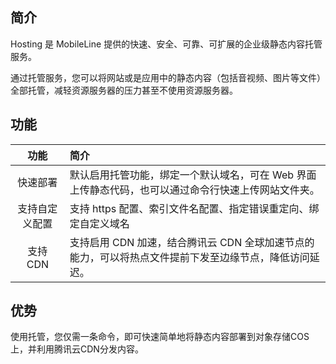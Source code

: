 ## 简介

Hosting 是 MobileLine 提供的快速、安全、可靠、可扩展的企业级静态内容托管服务。

通过托管服务，您可以将网站或是应用中的静态内容（包括音视频、图片等文件）全部托管，减轻资源服务器的压力甚至不使用资源服务器。

## 功能

| 功能 | 简介 | 
| :---: | :---- |
| 快速部署 | 默认启用托管功能，绑定一个默认域名，可在 Web 界面上传静态代码，也可以通过命令行快速上传网站文件夹。 |
| 支持自定义配置 | 支持 https 配置、索引文件名配置、指定错误重定向、绑定自定义域名 |
| 支持 CDN | 支持启用 CDN 加速，结合腾讯云 CDN 全球加速节点的能力，可以将热点文件提前下发至边缘节点，降低访问延迟。 |

## 优势

使用托管，您仅需一条命令，即可快速简单地将静态内容部署到对象存储COS上，并利用腾讯云CDN分发内容。
